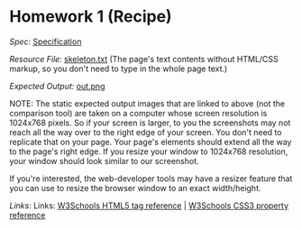 # Homework 1 (Recipe)

_Spec:_ [Specification](../master/starterFiles/hw1_recipe.pdf)

_Resource File:_ [skeleton.txt](../master/starterFiles/skeleton.txt) (The page's text contents without HTML/CSS markup, so you don't need to type in the whole page text.)

_Expected Output:_ [out.png](../master/starterFiles/out.png)


NOTE: The static expected output images that are linked to above (not the comparison tool) are taken on a computer whose screen resolution is 1024x768 pixels. So if your screen is larger, to you the screenshots may not reach all the way over to the right edge of your screen. You don't need to replicate that on your page. Your page's elements should extend all the way to the page's right edge. If you resize your window to 1024x768 resolution, your window should look similar to our screenshot.

If you're interested, the web-developer tools may have a resizer feature that you can use to resize the browser window to an exact width/height.


_Links:_ Links:	[W3Schools HTML5 tag reference](http://www.w3schools.com/tags/) | [W3Schools CSS3 property reference](http://www.w3schools.com/cssref/)
